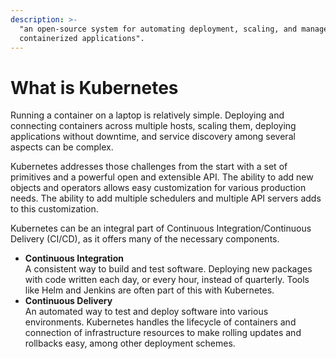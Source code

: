 ```yaml
---
description: >-
  "an open-source system for automating deployment, scaling, and management of
  containerized applications".
---
```


# What is Kubernetes

Running a container on a laptop is relatively simple. Deploying and connecting containers across multiple hosts, scaling them, deploying applications without downtime, and service discovery among several aspects can be complex.

Kubernetes addresses those challenges from the start with a set of primitives and a powerful open and extensible API. The ability to add new objects and operators allows easy customization for various production needs. The ability to add multiple schedulers and multiple API servers adds to this customization.

Kubernetes can be an integral part of Continuous Integration/Continuous Delivery (CI/CD), as it offers many of the necessary components.

* **Continuous Integration**\
  A consistent way to build and test software. Deploying new packages with code written each day, or every hour, instead of quarterly. Tools like Helm and Jenkins are often part of this with Kubernetes.
* **Continuous Delivery**\
  An automated way to test and deploy software into various environments. Kubernetes handles the lifecycle of containers and connection of infrastructure resources to make rolling updates and rollbacks easy, among other deployment schemes.
